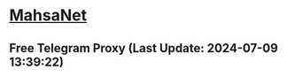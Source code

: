 
# [MahsaNet](https://t.me/mahsa_net)
## Free Telegram Proxy (Last Update: 2024-07-09 13:39:22)

    